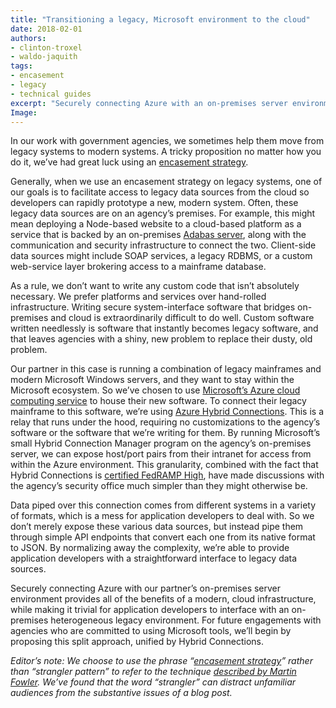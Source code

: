 ```yaml
---
title: "Transitioning a legacy, Microsoft environment to the cloud"
date: 2018-02-01
authors:
- clinton-troxel
- waldo-jaquith
tags: 
- encasement
- legacy
- technical guides
excerpt: "Securely connecting Azure with an on-premises server environment provides the benefits of a modern, cloud infrastructure, while making it trivial for application developers to interface with an on-premises legacy environment."
Image: 
---
```


In our work with government agencies, we sometimes help them move from legacy systems to modern systems. A tricky proposition no matter how you do it, we’ve had great luck using an [encasement strategy](https://18f.gsa.gov/2014/09/08/the-encasement-strategy-on-legacy-systems-and-the/). 

Generally, when we use an encasement strategy on legacy systems, one of our goals is to facilitate access to legacy data sources from the cloud so developers can rapidly prototype a new, modern system. Often, these legacy data sources are on an agency’s premises. For example, this might mean deploying a Node-based website to a cloud-based platform as a service that is backed by an on-premises [Adabas server](https://en.wikipedia.org/wiki/ADABAS), along with the communication and security infrastructure to connect the two. Client-side data sources might include SOAP services, a legacy RDBMS, or a custom web-service layer brokering access to a mainframe database.

As a rule, we don’t want to write any custom code that isn’t absolutely necessary. We prefer platforms and services over hand-rolled infrastructure. Writing secure system-interface software that bridges on-premises and cloud is extraordinarily difficult to do well. Custom software written needlessly is software that instantly becomes legacy software, and that leaves agencies with a shiny, new problem to replace their dusty, old problem.

Our partner in this case is running a combination of legacy mainframes and modern Microsoft Windows servers, and they want to stay within the Microsoft ecosystem. So we’ve chosen to use [Microsoft’s Azure cloud computing service](https://azure.microsoft.com/) to house their new software. To connect their legacy mainframe to this software, we’re using [Azure Hybrid Connections](https://docs.microsoft.com/en-us/azure/app-service/app-service-hybrid-connections). This is a relay that runs under the hood, requiring no customizations to the agency’s software or the software that we’re writing for them. By running Microsoft’s small Hybrid Connection Manager program on the agency’s on-premises server, we can expose host/port pairs from their intranet for access from within the Azure environment. This granularity, combined with the fact that Hybrid Connections is [certified FedRAMP High](https://www.fedramp.gov/provide-public-comment/fedramp-high-baseline/), have made discussions with the agency’s security office much simpler than they might otherwise be.

Data piped over this connection comes from different systems in a variety of formats, which is a mess for application developers to deal with. So we don’t merely expose these various data sources, but instead pipe them through simple API endpoints that convert each one from its native format to JSON. By normalizing away the complexity, we’re able to provide application developers with a straightforward interface to legacy data sources.

Securely connecting Azure with our partner’s on-premises server environment provides all of the benefits of a modern, cloud infrastructure, while making it trivial for application developers to interface with an on-premises heterogeneous legacy environment. For future engagements with agencies who are committed to using Microsoft tools, we’ll begin by proposing this split approach, unified by Hybrid Connections.

_Editor’s note: We choose to use the phrase “[encasement strategy](https://18f.gsa.gov/2014/09/08/the-encasement-strategy-on-legacy-systems-and-the/)” rather than “strangler pattern” to refer to the technique [described by Martin Fowler](https://martinfowler.com/bliki/StranglerApplication.html). We’ve found that the word “strangler” can distract unfamiliar audiences from the substantive issues of a blog post._
